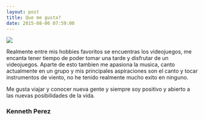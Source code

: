 ```yaml
---
layout: post
title: Que me gusta?
date: 2015-08-06 07:59:00
---
```

<div class="img_row">
	<img class="col three" src="/-folio/img/KenSinging.jpg">
</div>

Realmente entre mis hobbies favoritos se encuentras los videojuegos, me encanta tener tiempo de poder tomar una tarde y disfrutar de un videojuegos.
Aparte de esto tambien me apasiona la musica, canto actualmente en un grupo y mis principales aspiraciones son el canto y tocar instrumentos de viento, no he tenido realmente mucho exito en ninguno.

Me gusta viajar y conocer nueva gente y siempre soy positivo y abierto a las nuevas posibilidades de la vida.



### Kenneth Perez
